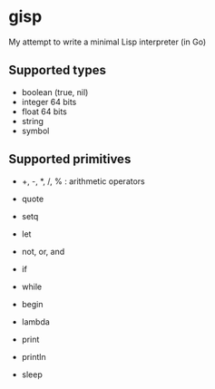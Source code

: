 # gisp
My attempt to write a minimal Lisp interpreter (in Go)

## Supported types
- boolean (true, nil)
- integer 64 bits
- float 64 bits
- string
- symbol

## Supported primitives

- +, -, *, /, % : arithmetic operators

- quote
- setq
- let
- not, or, and
- if
- while
- begin
- lambda

- print
- println
- sleep

